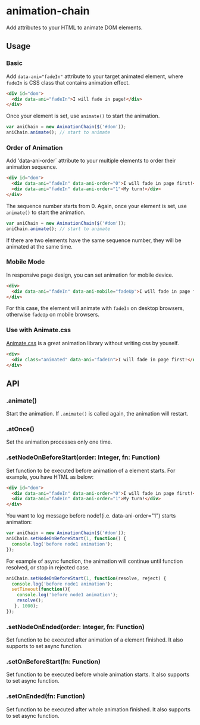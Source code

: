 # animation-chain
Add attributes to your HTML to animate DOM elements.

## Usage
### Basic
Add `data-ani="fadeIn"` attribute to your target animated element, where `fadeIn` is CSS class that contains animation effect.
```html
<div id="dom">
  <div data-ani="fadeIn">I will fade in page!</div>
</div>
```
Once your element is set, use `animate()` to start the animation.
```javascript
var aniChain = new AnimationChain($('#dom'));
aniChain.animate(); // start to animate
```

### Order of Animation
Add 'data-ani-order` attribute to your multiple elements to order their animation sequence.
```html
<div id="dom">
  <div data-ani="fadeIn" data-ani-order="0">I will fade in page first!</div>
  <div data-ani="fadeIn" data-ani-order="1">My turn!</div>
</div>
```
The sequence number starts from 0. Again, once your element is set, use `animate()` to start the animation.
```javascript
var aniChain = new AnimationChain($('#dom'));
aniChain.animate(); // start to animate
```
If there are two elements have the same sequence number, they will be animated at the same time.

### Mobile Mode
In responsive page design, you can set animation for mobile device.
```html
<div>
  <div data-ani="fadeIn" data-ani-mobile="fadeUp">I will fade in page first!</div>
</div>
```
For this case, the element will animate with `fadeIn` on desktop browsers, otherwise `fadeUp` on mobile browsers.

### Use with Animate.css
[Animate.css](https://daneden.github.io/animate.css/) is a great animation library without writing css by youself.
```html
<div>
  <div class="animated" data-ani="fadeIn">I will fade in page first!</div>
</div>
```

## API
### .animate()
Start the animation. If `.animate()` is called again, the animation will restart.

### .atOnce()
Set the animation processes only one time.

### .setNodeOnBeforeStart(order: Integer, fn: Function)
Set function to be executed before animation of a element starts. For example, you have HTML as below:
```html
<div id="dom">
  <div data-ani="fadeIn" data-ani-order="0">I will fade in page first!</div>
  <div data-ani="fadeIn" data-ani-order="1">My turn!</div>
</div>
```
You want to log message before node1(i.e. data-ani-order="1") starts animation:
```javascript
var aniChain = new AnimationChain($('#dom'));
aniChain.setNodeOnBeforeStart(1, function() {
  console.log('before node1 animation');
});
```
For example of async function, the animation will continue until function resolved, or stop in rejected case.
```javascript
aniChain.setNodeOnBeforeStart(1, function(resolve, reject) {
  console.log('before node1 animation');
  setTimeout(function(){
    console.log('before node1 animation');
    resolve();
   }, 1000);
});
```

### .setNodeOnEnded(order: Integer, fn: Function)
Set function to be executed after animation of a element finished. It also supports to set async function.

### .setOnBeforeStart(fn: Function)
Set function to be executed before whole animation starts. It also supports to set async function.

### .setOnEnded(fn: Function)
Set function to be executed after whole animation finished. It also supports to set async function.
